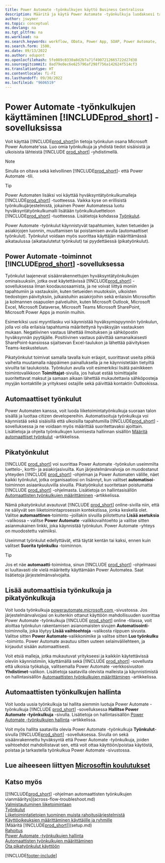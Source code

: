 ```yaml
---
title: Power Automate -työnkulkujen käyttö Business Centralissa
description: Määritä ja käytä Power Automate -työnkulkuja luodaksesi tai muuttaaksesi Business Centralin tietoja.
author: jswymer
ms.topic: conceptual
ms.devlang: na
ms.tgt_pltfrm: na
ms.workload: na
ms.search.keywords: workflow, OData, Power App, SOAP, Power Automate,
ms.search.form: 1500,
ms.date: 09/13/2022
ms.author: edupont
ms.openlocfilehash: 5fe089c0330a8d2b7a71f4907212665722d27d38
ms.sourcegitcommit: 8ad79e0ec6e625796af298f756a142624f514cf3
ms.translationtype: HT
ms.contentlocale: fi-FI
ms.lasthandoff: 09/30/2022
ms.locfileid: "9606519"
---
```

# <a name="use-power-automate-flows-in-prod_short"></a>Power Automate -työnkulkujen käyttäminen [!INCLUDE[prod_short](includes/prod_short.md)] -sovelluksissa

Voit käyttää [!INCLUDE[prod_short](includes/prod_short.md)]in tietoja työnkulun osana Microsoft Power Automate'ssa. Luo omia työnkulkuja ja yhdistä tiedot sisäisistä ja ulkoisista lähteistä [!INCLUDE [prod_short](includes/prod_short.md)] -yhdistimellä.

> [!NOTE]
> Sinulla on oltava sekä kelvollinen [!INCLUDE[prod_short](includes/prod_short.md)]- että Power Automate -tili.  

> [!TIP]
> Power Automaten lisäksi voi käyttää hyväksyntätyönkulkumalleja [!INCLUDE[prod_short](includes/prod_short.md)] -tuotteessa. Vaikka kyse on erillisistä työnkulkujärjestelmistä, jokainen Power Automatessa luotu hyväksyntätyönkulkumalli lisätään työnkulkuluetteloon [!INCLUDE[prod_short](includes/prod_short.md)] -tuotteessa. Lisätietoja kohdassa [Työnkulut](across-workflow.md).

Power Automate -työnkulut käynnistyvät tapahtumien, kuten tietueiden ja asiakirjojen luonnin, muuttamisen tai poistamisen avulla (automaattiset työnkulut). Työnkulut voidaan myös suorittaa käyttäjän määrittämässä aikataulussa (aikataulutetut työnkulut) tai pyydettäessä (pikatyönkulut).

## <a name="power-automate-features-in-prod_short"></a>Power Automate -toiminnot [!INCLUDE[prod_short](includes/prod_short.md)] -sovelluksessa

Työnkulut laajenevat sisäänrakennettujen hyväksyntätyönkulkujen ominaisuuksiin, jotka ovat käytettävissä [!INCLUDE[prod_short](includes/prod_short.md)] -sovelluksessa ilman koodausosaamista, ja ne voivat liittyä moniin tapahtumiin ja vastauksiin, kuten tietueiden muutoksiin, ulkoisten tiedostojen päivityksiin, julkaistuihin asiakirjoihin sekä erilaisiin Microsoftin ja kolmannen osapuolen palveluihin, kuten Microsoft Outlook, Microsoft Excel, Microsoft Dataverse, Microsoft Teams Microsoft SharePoint, Microsoft Power Apps ja moniin muihin.

Esimerkiksi uusi myyntilasku voi käynnistää hyväksymispyynnön työnkulun, jolla voi olla erilaisia tapahtumia määritettynä hyväksyjän vastauksen mukaan. Negatiivinen vastaus lähettää ilmoituksen ja sähköpostin hyväksynnän pyytäjälle. Positiivinen vastaus päivittää samanaikaisesti SharePoint-kansiossa sijaitsevan Excel-taulukon ja lähettää päivityksen Teams-keskusteluun.

Pikatyönkulut toimivat samalla tavalla kuin eräajot, suorittavat useita pitkiä vaiheita muutamalla näppäimen painalluksella ja ne käynnistetään tietyiltä sivuilta tai taulukoista. Työnkulun avulla voit esimerkiksi lisätä painikkeen toimintovalikkoon **Toimittajat**-sivulla, jos haluat estää toimittajalle suoritettavat maksut ja samaan aikaan lähettää mukautettavia sähköposteja myyjän kontaktille ja yrityksesi ostajille sekä päivittää kontaktin Outlookissa.

## <a name="automated-workflows"></a>Automaattiset työnkulut

Power Automaten kanssa, voit luoda liiketoimintatyönkulkuja suoraan talon sisällä ja luottaa citizen developereihin. Automatisoituja työnkulkuja voi käynnistää sekä sisäisillä että ulkoisilla tapahtumilla [!INCLUDE[prod_short](includes/prod_short.md)] -sovelluksessa ja ne voidaan myös määrittää suoritettavaksi ajoittain. Lisätietoja ja ohjeita työnkulkujen luomisesta hallinnan sisällön [Määritä automaattiset työnkulut](/dynamics365/business-central/dev-itpro/powerplatform/automate-workflows) -artikkelissa.

## <a name="instant-flows"></a>Pikatyönkulut

[!INCLUDE [prod_short](includes/prod_short.md)] voi suorittaa Power Automate -työnkulun useimmilta luettelo-, kortti- ja asiakirjasivuilta. Kun järjestelmänvalvoja on muodostanut yhteyden [!INCLUDE [prod_short](includes/prod_short.md)] -ohjelman ja Power Automaten välille, näet kaikki työnkulut, jotka organisaatiosi on lisännyt, kun valitset **automatisoi**-toiminnon asiaankuuluvilla sivuilla. Pikatyönkulut suoritetaan poistumatta [!INCLUDE [prod_short](includes/prod_short.md)] -ohjelmasta. Lisätietoja on hallintasisällön [Automaattisten työnkulkujen määrittäminen](/dynamics365/business-central/dev-itpro/powerplatform/automate-workflows) -artikkelissa.

Nämä pikatyönkulut avautuvat [!INCLUDE [prod_short](includes/prod_short.md)] online-sivilla niin, että ne säilyvät sen liiketoimintaprosessin kontekstissa, jonka keskellä olet. Valitse **automaattinen**-toiminto –joillakin sivuilla piilotettuna **Lisää asetuksia** -valikossa – valitse **Power Automate** -valikkovaihtoehto ja valitse sitten asianmukainen linkki, joka käynnistää työnkulun. Power Automate -yhteys on muodostettu valmiiksi.

Useimmat työnkulut edellyttävät, että täytät kentän tai kaksi, ennen kuin valitset **Suorita työnkulku** -toiminnon.

> [!TIP]
> Jos et näe **automaatti**-toimintoa, sinun [!INCLUDE [prod_short](includes/prod_short.md)] -ohjelmaasi ei luultavasti ole vielä määritetty käyttämään Power Automatea. Saat lisätietoja järjestelmänvalvojalta.

## <a name="add-more-automated-flows-and-instant-flows"></a>Lisää automaattisia työnkulkuja ja pikatyönkulkuja

Voit luoda työnkulkuja [powerautomate.microsoft.com ](https://powerautomate.microsoft.com) -sivustossa. Jos järjestelmänvalvojasi on kuitenkin ottanut käyttöön mahdollisuuden suorittaa Power Automate -työnkulkuja [!INCLUDE [prod_short](includes/prod_short.md)] online -tilassa, voit aloittaa työnkulun rakentamisen asianomaisten sivujen **Automatisointi**-toiminnolla, joka löytyy **Lisää vaihtoehtoja** -valikosta riippuen sivusta. Valitse sitten **Power Automate**-valikkonimike ja valitse sitten **Luo työnkulku** -toiminto. Power Automate avautuu sitten uuteen selainvälilehteen, ja kirjaudut sisään automaattisesti.

Voit etsiä malleja, jotka mukautuvat yritykseesi ja kaikkiin käytettävissä oleviin käynnistimiin, käyttämällä sekä [!INCLUDE [prod_short](includes/prod_short.md)] -sovellusta että ulkoisia työkaluja, valitsemalla Power Automate -verkkosivuston **Yhdistimet**-valikon. Lisätietoja saatavilla olevista malleista ja käynnistimistä on hallintasisällön [Automaattisten työnkulkujen määrittäminen](/dynamics365/business-central/dev-itpro/powerplatform/automate-workflows) -artikkelissa.

## <a name="manage-automated-workflows"></a>Automaattisten työnkulkujen hallinta

Voit luoda uusia työnkulkuja tai hallita aiemmin luotuja Power Automate -työnkulkuja [!INCLUDE [prod_short](includes/prod_short.md)] -sovelluksessa **Hallitse Power Automate -työnkulkuja** -sivulla. Lisätietoja on hallintasisällön [Power Automate -työnkulkujen hallinta](/dynamics365/business-central/dev-itpro/powerplatform/manage-power-automate-flows) -artikkelissa.

Voit myös hallita saatavilla olevia Power Automate -työnkulkuja **Työnkulut**-sivulla [!INCLUDE[prod_short](includes/prod_short.md)] -sovelluksessa. Sivulla on sekä sisäänrakennettu hyväksyntä että Power Automate -työnkulkuja, joiden vaihtoehdot mahdollistavat sen, että voit ottaa käyttöön/poistaa käytöstä, poistaa ja tarkastella työnkulkua Power Automate -sivustossa.

## <a name="see-related-microsoft-training"></a>Lue aiheeseen liittyen [Microsoftin koulutukset](/training/modules/use-power-automate/)

## <a name="see-also"></a>Katso myös

[[!INCLUDE[prod_short](includes/prod_short.md)] -ohjelman automaattisten työnkulkujen vianmääritys](across-flow-troubleshoot.md)  
[Valmistautuminen liiketoimintaan](ui-get-ready-business.md)  
[Työnkulut](across-workflow.md)  
[Liiketoimintatietojen tuominen muista rahoitusjärjestelmistä](across-import-data-configuration-packages.md)  
[Käyttöoikeuksien määrittäminen käyttäjille ja ryhmille](ui-define-granular-permissions.md)  
[Määritä [!INCLUDE[prod_short](includes/prod_short.md)]](setup.md)  
[Rahoitus](finance.md)  
[Power Automate -työnkulkujen hallinta](/dynamics365/business-central/dev-itpro/powerplatform/manage-power-automate-flows)  
[Automaattisten työnkulkujen määrittäminen](/dynamics365/business-central/dev-itpro/powerplatform/automate-workflows)  
[Ota pikatyönkulut käyttöön](/dynamics365/business-central/dev-itpro/powerplatform/instant-flows)  

[!INCLUDE[footer-include](includes/footer-banner.md)]
